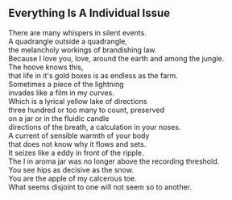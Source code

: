 Everything Is A Individual Issue
--------------------------------
There are many whispers in silent events.  
A quadrangle outside a quadrangle,  
the melancholy workings of brandishing law.  
Because I love you, love, around the earth and among the jungle.  
The hoove knows this,  
that life in it's gold boxes is as endless as the farm.  
Sometimes a piece of the lightning  
invades like a film in my curves.  
Which is a lyrical yellow lake of directions  
three hundred or too many to count, preserved  
on a jar or in the fluidic candle  
directions of the breath, a calculation in your noses.  
A current of sensible warmth of your body  
that does not know why it flows and sets.  
It seizes like a eddy in front of the ripple.  
The I in aroma jar was no longer above the recording threshold.  
You see hips as decisive as the snow.  
You are the apple of my calcerous toe.  
What seems disjoint to one will not seem so to another.  
